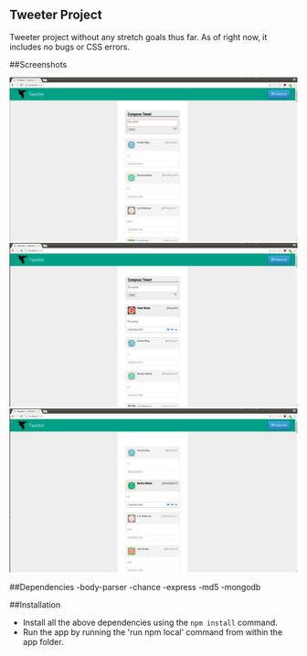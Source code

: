 ## Tweeter Project

Tweeter project without any stretch goals thus far.
As of right now, it includes no bugs or CSS errors.

##Screenshots

!["Tweet Box"](https://github.com/evgenyg6/tweeter/blob/master/docs/tweet-box.png)
!["Tweet Post"](https://github.com/evgenyg6/tweeter/blob/master/docs/tweet-post.png)
!["Tweets"](https://github.com/evgenyg6/tweeter/blob/master/docs/tweets.png)

##Dependencies
-body-parser
-chance
-express
-md5
-mongodb

##Installation

- Install all the above dependencies using the `npm install` command.
- Run the app by running the 'run npm local' command from within the app folder.